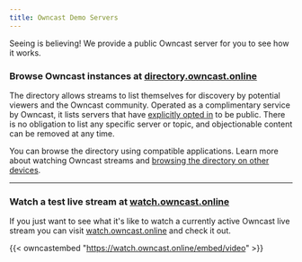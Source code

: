 ```yaml
---
title: Owncast Demo Servers
---
```


Seeing is believing! We provide a public Owncast server for you to see how it works.

### Browse Owncast instances at [directory.owncast.online](https://directory.owncast.online/)

The directory allows streams to list themselves for discovery by potential viewers and the Owncast community. Operated as a complimentary service by Owncast, it lists servers that have [explicitly opted in](https://owncast.online/docs/directory/) to be public. There is no obligation to list any specific server or topic, and objectionable content can be removed at any time. 

You can browse the directory using compatible applications. Learn more about watching Owncast streams and [browsing the directory on other devices](https://owncast.online/docs/watching-on-tvs/).

---

### Watch a test live stream at [watch.owncast.online](https://watch.owncast.online)

If you just want to see what it's like to watch a currently active Owncast live stream you can visit [watch.owncast.online](https://watch.owncast.online) and check it out.

{{< owncastembed "https://watch.owncast.online/embed/video" >}}
